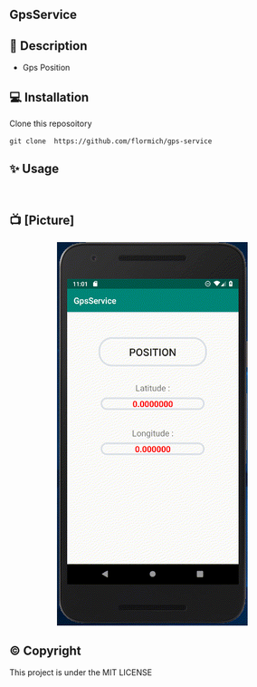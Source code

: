 ## GpsService


## 📃 Description

* Gps Position

## 💻 Installation
Clone this reposoitory

```
git clone  https://github.com/flormich/gps-service 

```

## ✨️ Usage
<br>

## 📺 [Picture]

<p align="center"
  
 ![logo](GPS.gif)
 
</p>







## ©️ Copyright
This project is under the MIT LICENSE

